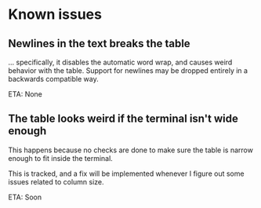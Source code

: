 # Known issues

## Newlines in the text breaks the table

... specifically, it disables the automatic word wrap, and causes weird behavior with the table. Support for newlines may be dropped entirely in a backwards compatible way.

ETA: None

## The table looks weird if the terminal isn't wide enough

This happens because no checks are done to make sure the table is narrow enough to fit inside the terminal.

This is tracked, and a fix will be implemented whenever I figure out some issues related to column size.

ETA: Soon
